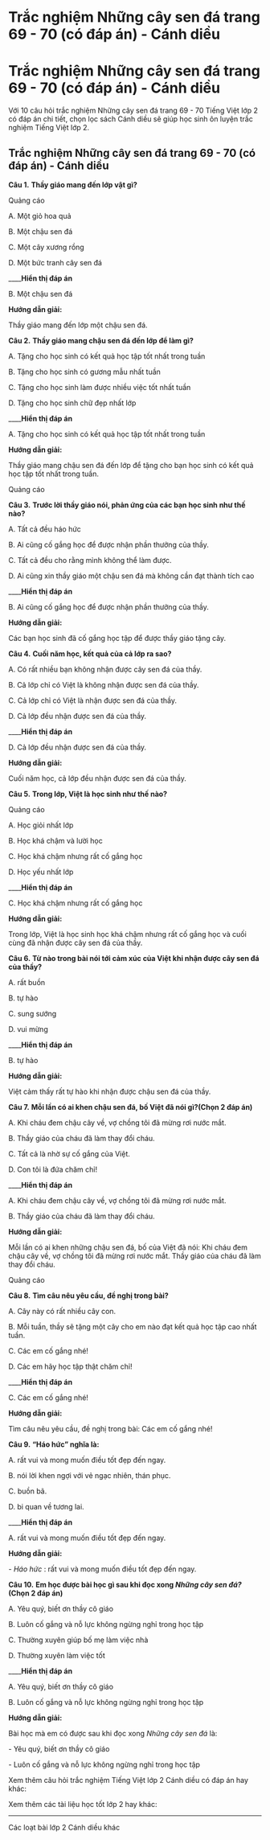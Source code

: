 # Trắc nghiệm Những cây sen đá trang 69 - 70 (có đáp án) - Cánh diều

# Trắc nghiệm Những cây sen đá trang 69 - 70 (có đáp án) - Cánh diều

Với 10 câu hỏi trắc nghiệm Những cây sen đá trang 69 - 70 Tiếng Việt lớp 2 có đáp án chi tiết, chọn lọc sách Cánh diều sẽ giúp học sinh ôn luyện trắc nghiệm Tiếng Việt lớp 2.

## Trắc nghiệm Những cây sen đá trang 69 - 70 (có đáp án) - Cánh diều

**Câu 1.** **Thầy giáo mang đến lớp vật gì?**

Quảng cáo

A. Một giỏ hoa quả

B. Một chậu sen đá

C. Một cây xương rồng

D. Một bức tranh cây sen đá

____**Hiển thị đáp án**

B. Một chậu sen đá

**Hướng dẫn giải:**

Thầy giáo mang đến lớp một chậu sen đá.

**Câu 2.** **Thầy giáo mang chậu sen đá đến lớp để làm gì?**

A. Tặng cho học sinh có kết quả học tập tốt nhất trong tuần

B. Tặng cho học sinh có gương mẫu nhất tuần

C. Tặng cho học sinh làm được nhiều việc tốt nhất tuần

D. Tặng cho học sinh chữ đẹp nhất lớp

____**Hiển thị đáp án**

A. Tặng cho học sinh có kết quả học tập tốt nhất trong tuần

**Hướng dẫn giải:**

Thầy giáo mang chậu sen đá đến lớp để tặng cho bạn học sinh có kết quả học tập tốt nhất trong tuần.

Quảng cáo

**Câu 3.** **Trước lời thầy giáo nói, phản ứng của các bạn học sinh như thế nào?**

A. Tất cả đều háo hức

B. Ai cũng cố gắng học để được nhận phần thưởng của thầy.

C. Tất cả đều cho rằng mình không thể làm được.

D. Ai cũng xin thầy giáo một chậu sen đá mà không cần đạt thành tích cao

____**Hiển thị đáp án**

B. Ai cũng cố gắng học để được nhận phần thưởng của thầy.

**Hướng dẫn giải:**

Các bạn học sinh đã cố gắng học tập để được thầy giáo tặng cây.

**Câu 4.** **Cuối năm học, kết quả của cả lớp ra sao?**

A. Có rất nhiều bạn không nhận được cây sen đá của thầy.

B. Cả lớp chỉ có Việt là không nhận được sen đá của thầy.

C. Cả lớp chỉ có Việt là nhận được sen đá của thầy.

D. Cả lớp đều nhận được sen đá của thầy.

____**Hiển thị đáp án**

D. Cả lớp đều nhận được sen đá của thầy.

**Hướng dẫn giải:**

Cuối năm học, cả lớp đều nhận được sen đá của thầy.

**Câu 5.** **Trong lớp, Việt là học sinh như thế nào?**

Quảng cáo

A. Học giỏi nhất lớp

B. Học khá chậm và lười học

C. Học khá chậm nhưng rất cố gắng học

D. Học yếu nhất lớp

____**Hiển thị đáp án**

C. Học khá chậm nhưng rất cố gắng học

**Hướng dẫn giải:**

Trong lớp, Việt là học sinh học khá chậm nhưng rất cố gắng học và cuối cùng đã nhận được cây sen đá của thầy.

**Câu 6.** **Từ nào trong bài nói tới cảm xúc của Việt khi nhận được cây sen đá của thầy?**

A. rất buồn

B. tự hào

C. sung sướng

D. vui mừng

____**Hiển thị đáp án**

B. tự hào

**Hướng dẫn giải:**

Việt cảm thấy rất tự hào khi nhận được chậu sen đá của thầy.

**Câu 7.** **Mỗi lần có ai khen chậu sen đá, bố Việt đã nói gì?(Chọn 2 đáp án)**

A. Khi cháu đem chậu cây về, vợ chồng tôi đã mừng rơi nước mắt.

B. Thầy giáo của cháu đã làm thay đổi cháu.

C. Tất cả là nhờ sự cố gắng của Việt.

D. Con tôi là đứa chăm chỉ!

____**Hiển thị đáp án**

A. Khi cháu đem chậu cây về, vợ chồng tôi đã mừng rơi nước mắt.

B. Thầy giáo của cháu đã làm thay đổi cháu.

**Hướng dẫn giải:**

Mỗi lần có ai khen những chậu sen đá, bố của Việt đã nói: Khi cháu đem chậu cây về, vợ chồng tôi đã mừng rơi nước mắt. Thầy giáo của cháu đã làm thay đổi cháu.

Quảng cáo

**Câu 8.** **Tìm câu nêu yêu cầu, đề nghị trong bài?**

A. Cây này có rất nhiều cây con.

B. Mỗi tuần, thầy sẽ tặng một cây cho em nào đạt kết quả học tập cao nhất tuần.

C. Các em cố gắng nhé!

D. Các em hãy học tập thật chăm chỉ!

____**Hiển thị đáp án**

C. Các em cố gắng nhé!

**Hướng dẫn giải:**

Tìm câu nêu yêu cầu, đề nghị trong bài: Các em cố gắng nhé!

**Câu 9.** **“Háo hức” nghĩa là:**

A. rất vui và mong muốn điều tốt đẹp đến ngay.

B. nói lời khen ngợi với vẻ ngạc nhiên, thán phục.

C. buồn bã. 

D. bi quan về tương lai. 

____**Hiển thị đáp án**

A. rất vui và mong muốn điều tốt đẹp đến ngay.

**Hướng dẫn giải:**

_\- Háo hức_ : rất vui và mong muốn điều tốt đẹp đến ngay.

**Câu 10.** **Em học được bài học gì sau khi đọc xong _Những cây sen đá?_(Chọn 2 đáp án)**

A. Yêu quý, biết ơn thầy cô giáo

B. Luôn cố gắng và nỗ lực không ngừng nghỉ trong học tập

C. Thường xuyên giúp bố mẹ làm việc nhà

D. Thường xuyên làm việc tốt

____**Hiển thị đáp án**

A. Yêu quý, biết ơn thầy cô giáo

B. Luôn cố gắng và nỗ lực không ngừng nghỉ trong học tập

**Hướng dẫn giải:**

Bài học mà em có được sau khi đọc xong  _Những cây sen đá_ là:

\- Yêu quý, biết ơn thầy cô giáo

\- Luôn cố gắng và nỗ lực không ngừng nghỉ trong học tập

Xem thêm câu hỏi trắc nghiệm Tiếng Việt lớp 2 Cánh diều có đáp án hay khác:

Xem thêm các tài liệu học tốt lớp 2 hay khác:

* * *

Các loạt bài lớp 2 Cánh diều khác
